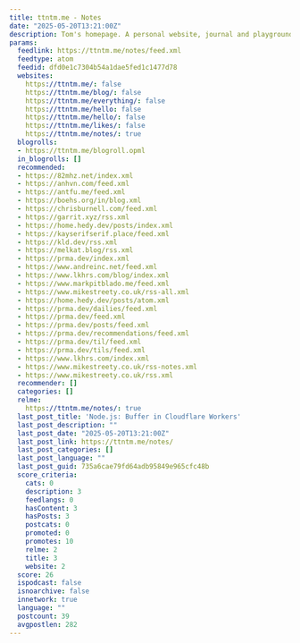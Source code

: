 ```yaml
---
title: ttntm.me - Notes
date: "2025-05-20T13:21:00Z"
description: Tom's homepage. A personal website, journal and playground.
params:
  feedlink: https://ttntm.me/notes/feed.xml
  feedtype: atom
  feedid: dfd0e1c7304b54a1dae5fed1c1477d78
  websites:
    https://ttntm.me/: false
    https://ttntm.me/blog/: false
    https://ttntm.me/everything/: false
    https://ttntm.me/hello: false
    https://ttntm.me/hello/: false
    https://ttntm.me/likes/: false
    https://ttntm.me/notes/: true
  blogrolls:
  - https://ttntm.me/blogroll.opml
  in_blogrolls: []
  recommended:
  - https://82mhz.net/index.xml
  - https://anhvn.com/feed.xml
  - https://antfu.me/feed.xml
  - https://boehs.org/in/blog.xml
  - https://chrisburnell.com/feed.xml
  - https://garrit.xyz/rss.xml
  - https://home.hedy.dev/posts/index.xml
  - https://kayserifserif.place/feed.xml
  - https://kld.dev/rss.xml
  - https://melkat.blog/rss.xml
  - https://prma.dev/index.xml
  - https://www.andreinc.net/feed.xml
  - https://www.lkhrs.com/blog/index.xml
  - https://www.markpitblado.me/feed.xml
  - https://www.mikestreety.co.uk/rss-all.xml
  - https://home.hedy.dev/posts/atom.xml
  - https://prma.dev/dailies/feed.xml
  - https://prma.dev/feed.xml
  - https://prma.dev/posts/feed.xml
  - https://prma.dev/recommendations/feed.xml
  - https://prma.dev/til/feed.xml
  - https://prma.dev/tils/feed.xml
  - https://www.lkhrs.com/index.xml
  - https://www.mikestreety.co.uk/rss-notes.xml
  - https://www.mikestreety.co.uk/rss.xml
  recommender: []
  categories: []
  relme:
    https://ttntm.me/notes/: true
  last_post_title: 'Node.js: Buffer in Cloudflare Workers'
  last_post_description: ""
  last_post_date: "2025-05-20T13:21:00Z"
  last_post_link: https://ttntm.me/notes/
  last_post_categories: []
  last_post_language: ""
  last_post_guid: 735a6cae79fd64adb95849e965cfc48b
  score_criteria:
    cats: 0
    description: 3
    feedlangs: 0
    hasContent: 3
    hasPosts: 3
    postcats: 0
    promoted: 0
    promotes: 10
    relme: 2
    title: 3
    website: 2
  score: 26
  ispodcast: false
  isnoarchive: false
  innetwork: true
  language: ""
  postcount: 39
  avgpostlen: 282
---
```

